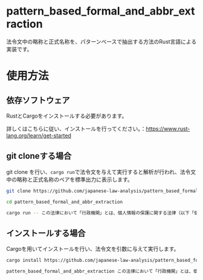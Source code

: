 # pattern_based_formal_and_abbr_extraction

法令文中の略称と正式名称を、パターンベースで抽出する方法のRust言語による実装です。

# 使用方法

## 依存ソフトウェア

RustとCargoをインストールする必要があります。

詳しくはこちらに従い、インストールを行ってください。：<https://www.rust-lang.org/learn/get-started>

## git cloneする場合

git clone を行い、`cargo run`で法令文を与えて実行すると解析が行われ、法令文中の略称と正式名称のペアを標準出力に表示します。

```sh
git clone https://github.com/japanese-law-analysis/pattern_based_formal_and_abbr_extraction.git

cd pattern_based_formal_and_abbr_extraction

cargo run -- この法律において「行政機関」とは、個人情報の保護に関する法律（以下「個人情報保護法」という。）第二条第八項 に規定する行政機関をいう。
```

## インストールする場合

Cargoを用いてインストールを行い、法令文を引数に与えて実行します。

```sh
cargo install https://github.com/japanese-law-analysis/pattern_based_formal_and_abbr_extraction.git

pattern_based_formal_and_abbr_extraction この法律において「行政機関」とは、個人情報の保護に関する法律（以下「個人情報保護法」という。）第二条第八項 に規定する行政機関をいう。
```
